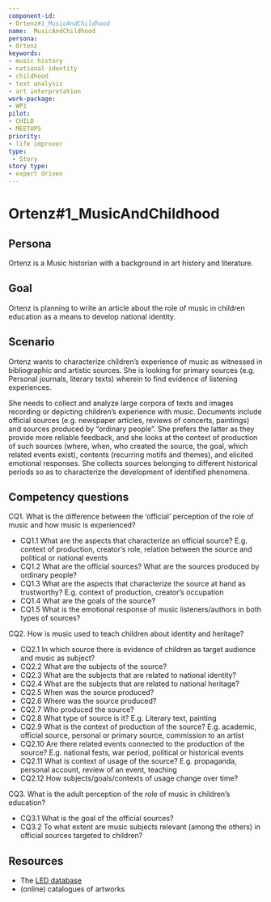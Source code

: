 ```yaml
---
component-id:
- Ortenz#1_MusicAndChildhood
name:  MusicAndChildhood 
persona:
- Ortenz
keywords:
- music history
- national identity
- childhood
- text analysis
- art interpretation
work-package:
- WP1
pilot:
- CHILD
- MEETUPS
priority:
- life improver
type:
 - Story
story type:
- expert driven
---
```

# Ortenz#1_MusicAndChildhood

## Persona

Ortenz is a Music historian with a background in art history and literature.

## Goal

Ortenz is planning to write an article about the role of music in children education as a means to develop national identity.  

## Scenario  

Ortenz wants to characterize children’s experience of music as witnessed in bibliographic and artistic sources. She is looking for primary sources (e.g. Personal journals, literary texts) wherein to find evidence of listening experiences.

She needs to collect and analyze large corpora of texts and images recording or depicting children’s experience with music. Documents include official sources (e.g. newspaper articles, reviews of concerts, paintings) and sources produced by “ordinary people”. She prefers the latter as they provide more reliable feedback, and she looks at the context of production of such sources (where, when, who created the source, the goal, which related events exist), contents (recurring motifs and themes), and elicited emotional responses. She collects sources belonging to different historical periods so as to characterize the development of identified phenomena.  

## Competency questions

CQ1. What is the difference between the ‘official’ perception of the role of music and how music is experienced?

 * CQ1.1 What are the aspects that characterize an official source? E.g. context of production, creator’s role, relation between the source and political or national events
 * CQ1.2 What are the official sources? What are the sources produced by ordinary people?
 * CQ1.3 What are the aspects that characterize the source at hand as trustworthy? E.g. context of production, creator’s occupation
 * CQ1.4 What are the goals of the source?
 * CQ1.5 What is the emotional response of music listeners/authors in both types of sources?

CQ2. How is music used to teach children about identity and heritage?

 * CQ2.1 In which source there is evidence of children as target audience and music as subject?  
 * CQ2.2 What are the subjects of the source?  
 * CQ2.3 What are the subjects that are related to national identity?
 * CQ2.4 What are the subjects that are related to national heritage?
 * CQ2.5 When was the source produced?
 * CQ2.6 Where was the source produced?
 * CQ2.7 Who produced the source?
 * CQ2.8 What type of source is it? E.g. Literary text, painting
 * CQ2.9 What is the context of production of the source? E.g. academic, official source, personal or primary source, commission to an artist
 * CQ2.10 Are there related events connected to the production of the source? E.g. national fests, war period, political or historical events
 * CQ2.11 What is context of usage of the source? E.g. propaganda, personal account, review of an event, teaching
 * CQ2.12 How subjects/goals/contexts of usage change over time?   

CQ3. What is the adult perception of the role of music in children’s education?

 * CQ3.1 What is the goal of the official sources?
 * CQ3.2 To what extent are music subjects relevant (among the others) in official sources targeted to children?


## Resources

 * The [LED database](http://www.listeningexperience.org/)
 * (online) catalogues of artworks
